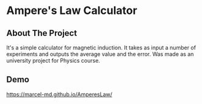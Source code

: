# Ampere's Law Calculator

## About The Project

It's a simple calculator for magnetic induction. It takes as input a number of experiments and outputs the average value and the error.
Was made as an university project for Physics course.

## Demo
https://marcel-md.github.io/AmperesLaw/
